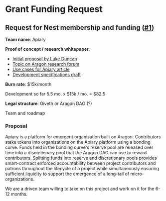 # Grant Funding Request

## Request for Nest membership and funding \([\#1](https://github.com/aragon/nest/issues/1)\)

**Team name**: Apiary

**Proof of concept / research whitepaper**: 

* [Initial proposal by Luke Duncan](https://github.com/1Hive/Apiary)
* [Topic on Aragon research forum](https://research.aragon.org/t/request-for-comment-aragon-crowdfunding-app-to-enable-more-responsible-crowdfunding-with-daos/144)
* [Use cases for Apiary article](https://medium.com/practical-blockchain/use-cases-for-the-aragon-crowdfunding-app-apiary-917377772121)
* [Development specifications draft](https://4ire-labs.gitbook.io/apiary/~/edit/drafts/-LL_PDL56YR0PY3PXoIo/development-plan)

**Burn rate**: $15k/month

Development so far 5.5 mo. x $15k / mo. = $82.5

**Legal structure**: Giveth or Aragon DAO \(?\)

Team and roadmap

### Proposal

Apiary is a platform for emergent organization built on Aragon. Contributors stake tokens into organizations on the Apiary platform using a bonding curve. Funds held in the bonding curve's reserve pool are released over time into a discretionary pool that the Aragon DAO can use to reward contributors. Splitting funds into reserve and discretionary pools provides smart-contract enforced accountability between project contributors and patrons throughout the lifecycle of a project while simultaneously ensuring sufficient liquidity to support the emergence of a long-tail of micro-organizations.

We are a driven team willing to take on this project and work on it for the 6-12 months.

